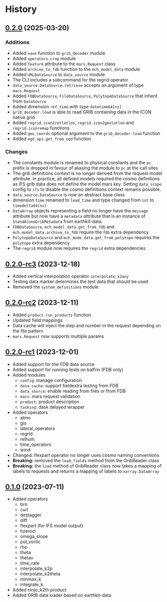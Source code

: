 # History

## [0.2.0] (2025-03-20)

### Additions

- Added `save` function to `grib_decoder` module
- Added `operators.crop` module
- Added `feature` attribute to the `mars.Request` class
- Added `archive_to_fdb` function to the `mch_model_data` module
- Added `URLDataSource` to `data_source` module
- The CLI includes a subcommand for the regrid operator
- `data_source.DataSource.retrieve` accepts an argument of type `mars.Request`
- Added `FDBDataSource`, `FileDataSource`, `PolytopeDataSource` that inherit from `DataSource`
- Added dimension `ref_time` with type `datetime64[ns]`
- `grib_decoder.load` is able to read GRIB containing data in the ICON native grid
- Added `regrid.icon2rotlatlon`, `regrid.icon2geolatlon` and `regrid.iconremap` functions
- Added `geo_coords` optional argument to the `grib_decoder.load` function
- Added `ogd_api.get_from_ogd` function

### Changes

- The constants module is renamed to physical constants and the `pc_` prefix is dropped in favour of aliasing the module to `pc` at the call sites
- The grib definitions context is no longer derived from the request model attribute.
  In practice, all defined models required the cosmo definitions as IFS grib data does not define the model mars key.
  Setting `data_scope` config to `ifs` to disable the cosmo definitions context remains possible.
- `data_source.DataSource` is now an abstract base class
- dimension `time` renamed to `lead_time` and type changed from `int` to `timedelta64[ns]`
- `DataArray` objects representing a field no longer have the `message`
  attribute but now have a `metadata` attribute that is an instance of
  `StandAloneGribMetadata` from earthkit-data.
- `FDBDataSource`, `mch_model_data.get_from_fdb` and `mch_model_data.archive_to_fdb` require the `fdb` extra dependency
- `PolytopeDataSource` and `mch_mode_data.get_from_polytope` requires the `polytope` extra dependency
- The `regrid` module now requires the `regrid` extra dependencies


## [0.2.0-rc3] (2023-12-18)

- Added vertical interpolation operator `interpolate_k2any`
- Testing data marker determines the test data that should be used
- Removed the `system_definitions` module


## [0.2.0-rc2] (2023-12-11)

- Added `product.run_products` function
- Updated field mappings
- Data cache will inject the step and number in the request depending on the file pattern
- `mars.Request` now supports multiple params


## [0.2.0-rc1] (2023-12-01)

- Added support for the FDB data source
- Added support for running tests on balfrin (FDB only)
- Added modules
    - `config`: manage configuration
    - `data_cache`: support fieldextra testing from FDB
    - `data_source`: enable reading from files or from FDB
    - `mars`: mars request validation
    - `product`: product description
    - `tasking`: dask delayed wrapper
- Added operators
    - atmo
    - gis
    - lateral_operators
    - regrid
    - relhum
    - time_operators
    - wind
- Changed: flexpart operator no longer uses cosmo naming conventions
- **Breaking:** removed the `load_fields` method from the GribReader class
- **Breaking:** the `load` method of GribReader class now takes a mapping of labels to requests and returns a mapping of labels to `xarray.DataArray`


## [0.1.0] (2023-07-11)

- Added operators
    * brn
    * curl
    * destagger
    * diff
    * flexpart (for IFS model output)
    * hzerocl
    * omega_slope
    * pot_vortic
    * rho
    * theta
    * thetav
    * time_rate
    * interpolate_k2p
    * interpolate_k2theta
    * minmax_k
    * integrate_k
- Added ninjo_k2th product
- Added GRIB data loader based on earthkit-data

[0.2.0]: https://github.com/MeteoSwiss/meteodata-lab/compare/v0.2.0-rc3..v0.2.0
[0.2.0-rc3]: https://github.com/MeteoSwiss-APN/icon_data_processing_incubator/compare/v0.2.0-rc2..v0.2.0-rc3
[0.2.0-rc2]: https://github.com/MeteoSwiss-APN/icon_data_processing_incubator/compare/v0.2.0-rc1..v0.2.0-rc2
[0.2.0-rc1]: https://github.com/MeteoSwiss-APN/icon_data_processing_incubator/compare/v0.1.0..v0.2.0-rc1
[0.1.0]: https://github.com/MeteoSwiss-APN/icon_data_processing_incubator/tree/v0.1.0
